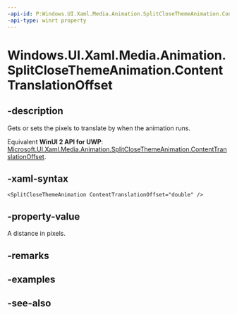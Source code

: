 ```yaml
---
-api-id: P:Windows.UI.Xaml.Media.Animation.SplitCloseThemeAnimation.ContentTranslationOffset
-api-type: winrt property
---
```


<!-- Property syntax
public double ContentTranslationOffset { get;  set; }
-->

# Windows.UI.Xaml.Media.Animation.SplitCloseThemeAnimation.ContentTranslationOffset

## -description
Gets or sets the pixels to translate by when the animation runs.

Equivalent **WinUI 2 API for UWP**: [Microsoft.UI.Xaml.Media.Animation.SplitCloseThemeAnimation.ContentTranslationOffset](/windows/winui/api/microsoft.ui.xaml.media.animation.splitclosethemeanimation.contenttranslationoffset).

## -xaml-syntax
```xaml
<SplitCloseThemeAnimation ContentTranslationOffset="double" />
```


## -property-value
A distance in pixels.

## -remarks

## -examples

## -see-also
